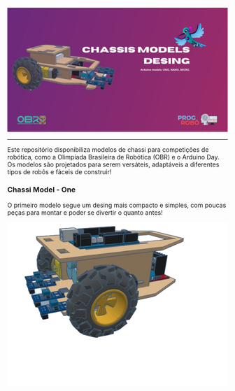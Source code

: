 ![BannerProject](https://raw.githubusercontent.com/POGROBO-UNILAB/ChassiModels/refs/heads/main/img/BannerChassiProject.jpg)

---

Este repositório disponibiliza modelos de chassi para competições de robótica, como a Olimpíada Brasileira de Robótica (OBR) e o Arduino Day. Os modelos são projetados para serem versáteis, adaptáveis a diferentes tipos de robôs e fáceis de construir!

### Chassi Model - One

O primeiro modelo segue um desing mais compacto e simples, com poucas peças para montar e poder se divertir o quanto antes!

![ModelProject](https://raw.githubusercontent.com/POGROBO-UNILAB/ChassiModels/refs/heads/main/Chassi%20One/ChassiModelOne.png)
